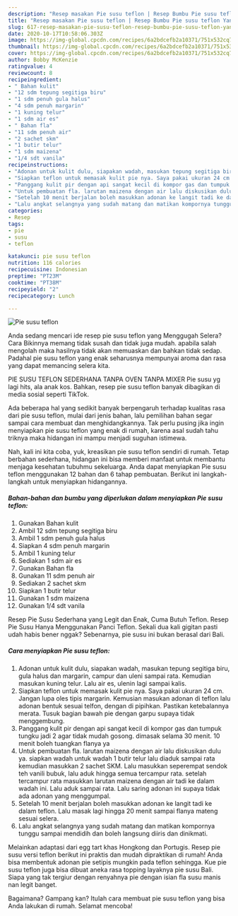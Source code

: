 ```yaml
---
description: "Resep masakan Pie susu teflon | Resep Bumbu Pie susu teflon Yang Lezat"
title: "Resep masakan Pie susu teflon | Resep Bumbu Pie susu teflon Yang Lezat"
slug: 617-resep-masakan-pie-susu-teflon-resep-bumbu-pie-susu-teflon-yang-lezat
date: 2020-10-17T10:58:06.303Z
image: https://img-global.cpcdn.com/recipes/6a2bdcefb2a10371/751x532cq70/pie-susu-teflon-foto-resep-utama.jpg
thumbnail: https://img-global.cpcdn.com/recipes/6a2bdcefb2a10371/751x532cq70/pie-susu-teflon-foto-resep-utama.jpg
cover: https://img-global.cpcdn.com/recipes/6a2bdcefb2a10371/751x532cq70/pie-susu-teflon-foto-resep-utama.jpg
author: Bobby McKenzie
ratingvalue: 4
reviewcount: 8
recipeingredient:
- " Bahan kulit"
- "12 sdm tepung segitiga biru"
- "1 sdm penuh gula halus"
- "4 sdm penuh margarin"
- "1 kuning telur"
- "1 sdm air es"
- " Bahan fla"
- "11 sdm penuh air"
- "2 sachet skm"
- "1 butir telur"
- "1 sdm maizena"
- "1/4 sdt vanila"
recipeinstructions:
- "Adonan untuk kulit dulu, siapakan wadah, masukan tepung segitiga biru, gula halus dan margarin, campur dan uleni sampai rata. Kemudian masukan kuning telur. Lalu air es, ulenin lagi sampai kalis."
- "Siapkan teflon untuk memasak kulit pie nya. Saya pakai ukuran 24 cm. Jangan lupa oles tipis margarin. Kemusian masukan adonan di teflon lalu adonan bentuk sesuai telfon, dengan di pipihkan. Pastikan ketebalannya merata. Tusuk bagian bawah pie dengan garpu supaya tidak menggembung."
- "Panggang kulit pir dengan api sangat kecil di kompor gas dan tumpuk tungku jadi 2 agar tidak mudah gosong. dimasak selama 30 menit. 10 menit boleh tuangkan flanya ya"
- "Untuk pembuatan fla. larutan maizena dengan air lalu diskusikan dulu ya. siapkan wadah untuk wadah 1 butir telur lalu diaduk sampai rata kemudian masukkan 2 sachet SKM. Lalu masukkan seperempat sendok teh vanili bubuk, lalu aduk hingga semua tercampur rata. setelah tercampur rata masukkan larutan maizena dengan air tadi ke dalam wadah ini. Lalu aduk sampai rata. Lalu saring adonan ini supaya tidak ada adonan yang menggumpal."
- "Setelah 10 menit berjalan boleh masukkan adonan ke langit tadi ke dalam teflon. Lalu masak lagi hingga 20 menit sampai flanya mateng sesuai selera."
- "Lalu angkat selangnya yang sudah matang dan matikan kompornya tunggu sampai mendidih dan boleh langsung diiris dan dinikmati."
categories:
- Resep
tags:
- pie
- susu
- teflon

katakunci: pie susu teflon 
nutrition: 116 calories
recipecuisine: Indonesian
preptime: "PT23M"
cooktime: "PT38M"
recipeyield: "2"
recipecategory: Lunch

---
```



![Pie susu teflon](https://img-global.cpcdn.com/recipes/6a2bdcefb2a10371/751x532cq70/pie-susu-teflon-foto-resep-utama.jpg)

Anda sedang mencari ide resep pie susu teflon yang Menggugah Selera? Cara Bikinnya memang tidak susah dan tidak juga mudah. apabila salah mengolah maka hasilnya tidak akan memuaskan dan bahkan tidak sedap. Padahal pie susu teflon yang enak seharusnya mempunyai aroma dan rasa yang dapat memancing selera kita.

PIE SUSU TEFLON SEDERHANA TANPA OVEN TANPA MIXER Pie susu yg lagi hits, ala anak kos. Bahkan, resep pie susu teflon banyak dibagikan di media sosial seperti TikTok.

Ada beberapa hal yang sedikit banyak berpengaruh terhadap kualitas rasa dari pie susu teflon, mulai dari jenis bahan, lalu pemilihan bahan segar sampai cara membuat dan menghidangkannya. Tak perlu pusing jika ingin menyiapkan pie susu teflon yang enak di rumah, karena asal sudah tahu triknya maka hidangan ini mampu menjadi suguhan istimewa.


Nah, kali ini kita coba, yuk, kreasikan pie susu teflon sendiri di rumah. Tetap berbahan sederhana, hidangan ini bisa memberi manfaat untuk membantu menjaga kesehatan tubuhmu sekeluarga. Anda dapat menyiapkan Pie susu teflon menggunakan 12 bahan dan 6 tahap pembuatan. Berikut ini langkah-langkah untuk menyiapkan hidangannya.

<!--inarticleads1-->

##### Bahan-bahan dan bumbu yang diperlukan dalam menyiapkan Pie susu teflon:

1. Gunakan  Bahan kulit
1. Ambil 12 sdm tepung segitiga biru
1. Ambil 1 sdm penuh gula halus
1. Siapkan 4 sdm penuh margarin
1. Ambil 1 kuning telur
1. Sediakan 1 sdm air es
1. Gunakan  Bahan fla
1. Gunakan 11 sdm penuh air
1. Sediakan 2 sachet skm
1. Siapkan 1 butir telur
1. Gunakan 1 sdm maizena
1. Gunakan 1/4 sdt vanila


Resep Pie Susu Sederhana yang Legit dan Enak, Cuma Butuh Teflon. Resep Pie Susu Hanya Menggunakan Panci Teflon. Sekali dua kali gigitan pasti udah habis bener nggak? Sebenarnya, pie susu ini bukan berasal dari Bali. 

<!--inarticleads2-->

##### Cara menyiapkan Pie susu teflon:

1. Adonan untuk kulit dulu, siapakan wadah, masukan tepung segitiga biru, gula halus dan margarin, campur dan uleni sampai rata. Kemudian masukan kuning telur. Lalu air es, ulenin lagi sampai kalis.
1. Siapkan teflon untuk memasak kulit pie nya. Saya pakai ukuran 24 cm. Jangan lupa oles tipis margarin. Kemusian masukan adonan di teflon lalu adonan bentuk sesuai telfon, dengan di pipihkan. Pastikan ketebalannya merata. Tusuk bagian bawah pie dengan garpu supaya tidak menggembung.
1. Panggang kulit pir dengan api sangat kecil di kompor gas dan tumpuk tungku jadi 2 agar tidak mudah gosong. dimasak selama 30 menit. 10 menit boleh tuangkan flanya ya
1. Untuk pembuatan fla. larutan maizena dengan air lalu diskusikan dulu ya. siapkan wadah untuk wadah 1 butir telur lalu diaduk sampai rata kemudian masukkan 2 sachet SKM. Lalu masukkan seperempat sendok teh vanili bubuk, lalu aduk hingga semua tercampur rata. setelah tercampur rata masukkan larutan maizena dengan air tadi ke dalam wadah ini. Lalu aduk sampai rata. Lalu saring adonan ini supaya tidak ada adonan yang menggumpal.
1. Setelah 10 menit berjalan boleh masukkan adonan ke langit tadi ke dalam teflon. Lalu masak lagi hingga 20 menit sampai flanya mateng sesuai selera.
1. Lalu angkat selangnya yang sudah matang dan matikan kompornya tunggu sampai mendidih dan boleh langsung diiris dan dinikmati.


Melainkan adaptasi dari egg tart khas Hongkong dan Portugis. Resep pie susu versi teflon berikut ini praktis dan mudah dipraktikan di rumah! Anda bisa membentuk adonan pie setipis mungkin pada teflon sehingga. Kue pie susu teflon juga bisa dibuat aneka rasa topping layaknya pie susu Bali. Siapa yang tak tergiur dengan renyahnya pie dengan isian fla susu manis nan legit banget. 

Bagaimana? Gampang kan? Itulah cara membuat pie susu teflon yang bisa Anda lakukan di rumah. Selamat mencoba!
